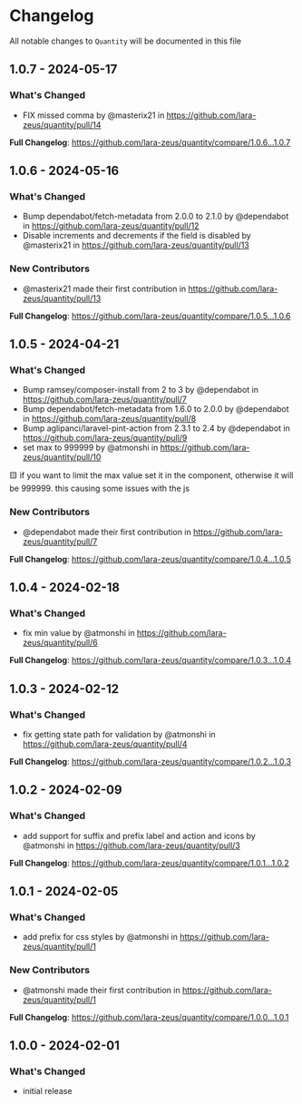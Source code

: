 # Changelog

All notable changes to `Quantity` will be documented in this file

## 1.0.7 - 2024-05-17

### What's Changed

* FIX missed comma by @masterix21 in https://github.com/lara-zeus/quantity/pull/14

**Full Changelog**: https://github.com/lara-zeus/quantity/compare/1.0.6...1.0.7

## 1.0.6 - 2024-05-16

### What's Changed

* Bump dependabot/fetch-metadata from 2.0.0 to 2.1.0 by @dependabot in https://github.com/lara-zeus/quantity/pull/12
* Disable increments and decrements if the field is disabled by @masterix21 in https://github.com/lara-zeus/quantity/pull/13

### New Contributors

* @masterix21 made their first contribution in https://github.com/lara-zeus/quantity/pull/13

**Full Changelog**: https://github.com/lara-zeus/quantity/compare/1.0.5...1.0.6

## 1.0.5 - 2024-04-21

### What's Changed

* Bump ramsey/composer-install from 2 to 3 by @dependabot in https://github.com/lara-zeus/quantity/pull/7
* Bump dependabot/fetch-metadata from 1.6.0 to 2.0.0 by @dependabot in https://github.com/lara-zeus/quantity/pull/8
* Bump aglipanci/laravel-pint-action from 2.3.1 to 2.4 by @dependabot in https://github.com/lara-zeus/quantity/pull/9
* set max to 999999 by @atmonshi in https://github.com/lara-zeus/quantity/pull/10

🟨  if you want to limit the max value set it in the component, otherwise it will be 999999.
this causing some issues with the js

### New Contributors

* @dependabot made their first contribution in https://github.com/lara-zeus/quantity/pull/7

**Full Changelog**: https://github.com/lara-zeus/quantity/compare/1.0.4...1.0.5

## 1.0.4 - 2024-02-18

### What's Changed

* fix min value by @atmonshi in https://github.com/lara-zeus/quantity/pull/6

**Full Changelog**: https://github.com/lara-zeus/quantity/compare/1.0.3...1.0.4

## 1.0.3 - 2024-02-12

### What's Changed

* fix getting state path for validation by @atmonshi in https://github.com/lara-zeus/quantity/pull/4

**Full Changelog**: https://github.com/lara-zeus/quantity/compare/1.0.2...1.0.3

## 1.0.2 - 2024-02-09

### What's Changed

* add support for suffix and prefix label and action and icons by @atmonshi in https://github.com/lara-zeus/quantity/pull/3

**Full Changelog**: https://github.com/lara-zeus/quantity/compare/1.0.1...1.0.2

## 1.0.1 - 2024-02-05

### What's Changed

* add prefix for css styles by @atmonshi in https://github.com/lara-zeus/quantity/pull/1

### New Contributors

* @atmonshi made their first contribution in https://github.com/lara-zeus/quantity/pull/1

**Full Changelog**: https://github.com/lara-zeus/quantity/compare/1.0.0...1.0.1

## 1.0.0 - 2024-02-01

### What's Changed

- initial release
